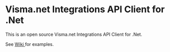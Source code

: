 # Visma.net Integrations API Client for .Net

This is an open source Visma.net Integrations API Client for .Net.

See [ Wiki ](https://github.com/ON-IT/Visma.Net/wiki) for examples.
